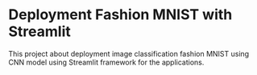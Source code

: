 # Deployment Fashion MNIST with Streamlit


This project about deployment image classification fashion MNIST using CNN model using Streamlit framework for the applications.
